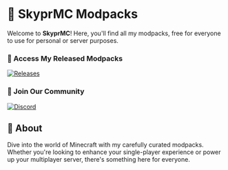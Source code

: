 
# 🌌 SkyprMC Modpacks

Welcome to **SkyprMC**! Here, you'll find all my modpacks, free for everyone to use for personal or server purposes.

### 🔗 Access My Released Modpacks
[![Releases](https://img.shields.io/github/v/release/skzppr/smp?label=Download%20Modpacks&style=for-the-badge)](https://github.com/skzppr/smp/releases)

### 💬 Join Our Community
[![Discord](https://img.shields.io/discord/ID_HERE?label=Join%20our%20Discord&style=for-the-badge&logo=discord)](https://discord.gg/sBgVZBQtXY)

## 📜 About
Dive into the world of Minecraft with my carefully curated modpacks. Whether you're looking to enhance your single-player experience or power up your multiplayer server, there's something here for everyone.

